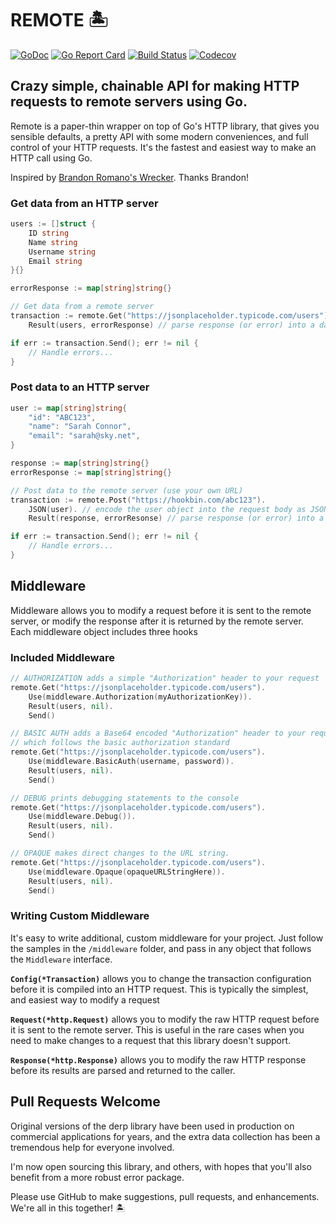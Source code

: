 # REMOTE 🏝

[![GoDoc](http://img.shields.io/badge/go-documentation-blue.svg?style=flat-square)](http://godoc.org/github.com/benpate/remote)
[![Go Report Card](https://goreportcard.com/badge/github.com/benpate/remote?style=flat-square)](https://goreportcard.com/report/github.com/benpate/remote)
[![Build Status](http://img.shields.io/travis/benpate/remote.svg?style=flat-square)](https://travis-ci.org/benpate/remote)
[![Codecov](https://img.shields.io/codecov/c/github/benpate/remote.svg?style=flat-square)](https://codecov.io/gh/benpate/remote)

## Crazy simple, chainable API for making HTTP requests to remote servers using Go.

Remote is a paper-thin wrapper on top of Go's HTTP library, that gives you sensible defaults, a pretty API with some modern conveniences, and full control of your HTTP requests.  It's the fastest and easiest way to make an HTTP call using Go.

Inspired by [Brandon Romano's Wrecker](https://github.com/BrandonRomano/wrecker).  Thanks Brandon!


### Get data from an HTTP server
```go
users := []struct {
	ID string
	Name string
	Username string
	Email string
}{}

errorResponse := map[string]string{}

// Get data from a remote server
transaction := remote.Get("https://jsonplaceholder.typicode.com/users").
	Result(users, errorResponse) // parse response (or error) into a data structure

if err := transaction.Send(); err != nil {
	// Handle errors...
}
```


### Post data to an HTTP server
```go
user := map[string]string{
	"id": "ABC123",
	"name": "Sarah Connor",
	"email": "sarah@sky.net",
}

response := map[string]string{}
errorResponse := map[string]string{}

// Post data to the remote server (use your own URL)
transaction := remote.Post("https://hookbin.com/abc123").
	JSON(user). // encode the user object into the request body as JSON
	Result(response, errorResonse) // parse response (or error) into a data structure

if err := transaction.Send(); err != nil {
	// Handle errors...
}
```


## Middleware
Middleware allows you to modify a request before it is sent to the remote server, or modify the response after it is returned by the remote server.  Each middleware object includes three hooks

### Included Middleware

```go
// AUTHORIZATION adds a simple "Authorization" header to your request
remote.Get("https://jsonplaceholder.typicode.com/users").
	Use(middleware.Authorization(myAuthorizationKey)).
	Result(users, nil).
	Send()
```

```go
// BASIC AUTH adds a Base64 encoded "Authorization" header to your request,
// which follows the basic authorization standard
remote.Get("https://jsonplaceholder.typicode.com/users").
	Use(middleware.BasicAuth(username, password)).
	Result(users, nil).
	Send()
```

```go
// DEBUG prints debugging statements to the console
remote.Get("https://jsonplaceholder.typicode.com/users").
	Use(middleware.Debug()).
	Result(users, nil).
	Send()
```

```go
// OPAQUE makes direct changes to the URL string.
remote.Get("https://jsonplaceholder.typicode.com/users").
	Use(middleware.Opaque(opaqueURLStringHere)).
	Result(users, nil).
	Send()
```

### Writing Custom Middleware
It's easy to write additional, custom middleware for your project.  Just follow the samples in the `/middleware` folder, and pass in any object that follows the `Middleware` interface.

**`Config(*Transaction)`** allows you to change the transaction configuration before it is compiled into an HTTP request.  This is typically the simplest, and easiest way to modify a request

**`Request(*http.Request)`** allows you to modify the raw HTTP request before it is sent to the remote server.  This is useful in the rare cases when you need to make changes to a request that this library doesn't support.

**`Response(*http.Response)`** allows you to modify the raw HTTP response before its results are parsed and returned to the caller.


## Pull Requests Welcome
Original versions of the derp library have been used in production on commercial applications for years, and the extra data collection has been a tremendous help for everyone involved.  

I'm now open sourcing this library, and others, with hopes that you'll also benefit from a more robust error package.

Please use GitHub to make suggestions, pull requests, and enhancements.  We're all in this together! 🏝